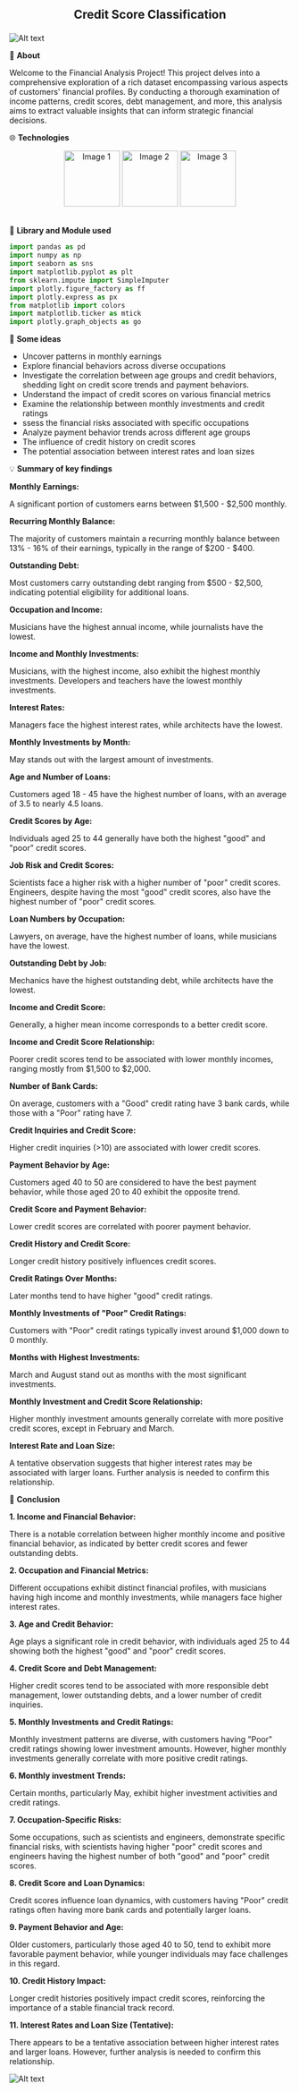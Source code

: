 ## <p align="center">Credit Score Classification</p>

![Alt text](https://drive.google.com/uc?id=1Jq-YNV_BdKAaoAuSxLslTkydjjjszZ5a)


:round_pushpin:	**About**

Welcome to the Financial Analysis Project! This project delves into a comprehensive exploration of a rich dataset encompassing various aspects of customers' financial profiles. By conducting a thorough examination of income patterns, credit scores, debt management, and more, this analysis aims to extract valuable insights that can inform strategic financial decisions.

:globe_with_meridians: **Technologies**

<div align="center">
  <img src="https://drive.google.com/uc?id=1e3JzgF5W88Hl56c9PlMsruqPRGY4UTmI" alt="Image 1" width="100" height="100">
  <img src="https://drive.google.com/uc?id=1PHb7i9galZ75n1g8v37g_uw3s-Yk8qZe" alt="Image 2" width="100" height="100">
  <img src="https://drive.google.com/uc?id=1nV6GakOpOpakGTARtwlKOygdNmUcvs7_" alt="Image 3" width="100" height="100">
</div>
<br>

:notebook: **Library and Module used**
```python
import pandas as pd 
import numpy as np
import seaborn as sns
import matplotlib.pyplot as plt
from sklearn.impute import SimpleImputer
import plotly.figure_factory as ff
import plotly.express as px 
from matplotlib import colors 
import matplotlib.ticker as mtick 
import plotly.graph_objects as go
```

:dart: **Some ideas**

- Uncover patterns in monthly earnings
- Explore financial behaviors across diverse occupations
- Investigate the correlation between age groups and credit behaviors, shedding light on credit score trends and payment behaviors.
- Understand the impact of credit scores on various financial metrics
- Examine the relationship between monthly investments and credit ratings
- ssess the financial risks associated with specific occupations
- Analyze payment behavior trends across different age groups
- The influence of credit history on credit scores
- The potential association between interest rates and loan sizes

:bulb: **Summary of key findings**

**Monthly Earnings:**

A significant portion of customers earns between $1,500 - $2,500 monthly.

**Recurring Monthly Balance:**

The majority of customers maintain a recurring monthly balance between 13% - 16% of their earnings, typically in the range of $200 - $400.

**Outstanding Debt:**

Most customers carry outstanding debt ranging from $500 - $2,500, indicating potential eligibility for additional loans.

**Occupation and Income:**

Musicians have the highest annual income, while journalists have the lowest.

**Income and Monthly Investments:**

Musicians, with the highest income, also exhibit the highest monthly investments. Developers and teachers have the lowest monthly investments.

**Interest Rates:**

Managers face the highest interest rates, while architects have the lowest.

**Monthly Investments by Month:**

May stands out with the largest amount of investments.

**Age and Number of Loans:**

Customers aged 18 - 45 have the highest number of loans, with an average of 3.5 to nearly 4.5 loans.

**Credit Scores by Age:**

Individuals aged 25 to 44 generally have both the highest "good" and "poor" credit scores.

**Job Risk and Credit Scores:**

Scientists face a higher risk with a higher number of "poor" credit scores. Engineers, despite having the most "good" credit scores, also have the highest number of "poor" credit scores.

**Loan Numbers by Occupation:**

Lawyers, on average, have the highest number of loans, while musicians have the lowest.

**Outstanding Debt by Job:**

Mechanics have the highest outstanding debt, while architects have the lowest.

**Income and Credit Score:**

Generally, a higher mean income corresponds to a better credit score.

**Income and Credit Score Relationship:**

Poorer credit scores tend to be associated with lower monthly incomes, ranging mostly from $1,500 to $2,000.

**Number of Bank Cards:**

On average, customers with a "Good" credit rating have 3 bank cards, while those with a "Poor" rating have 7.

**Credit Inquiries and Credit Score:**

Higher credit inquiries (>10) are associated with lower credit scores.

**Payment Behavior by Age:**

Customers aged 40 to 50 are considered to have the best payment behavior, while those aged 20 to 40 exhibit the opposite trend.

**Credit Score and Payment Behavior:**

Lower credit scores are correlated with poorer payment behavior.

**Credit History and Credit Score:**

Longer credit history positively influences credit scores.

**Credit Ratings Over Months:**

Later months tend to have higher "good" credit ratings.

**Monthly Investments of "Poor" Credit Ratings:**

Customers with "Poor" credit ratings typically invest around $1,000 down to 0 monthly.

**Months with Highest Investments:**

March and August stand out as months with the most significant investments.

**Monthly Investment and Credit Score Relationship:**

Higher monthly investment amounts generally correlate with more positive credit scores, except in February and March.

**Interest Rate and Loan Size:**

A tentative observation suggests that higher interest rates may be associated with larger loans. Further analysis is needed to confirm this relationship.

:checkered_flag: **Conclusion**

**1. Income and Financial Behavior:**

There is a notable correlation between higher monthly income and positive financial behavior, as indicated by better credit scores and fewer outstanding debts.

**2. Occupation and Financial Metrics:**

Different occupations exhibit distinct financial profiles, with musicians having high income and monthly investments, while managers face higher interest rates.

**3. Age and Credit Behavior:**

Age plays a significant role in credit behavior, with individuals aged 25 to 44 showing both the highest "good" and "poor" credit scores.

**4. Credit Score and Debt Management:**

Higher credit scores tend to be associated with more responsible debt management, lower outstanding debts, and a lower number of credit inquiries.

**5. Monthly Investments and Credit Ratings:**

Monthly investment patterns are diverse, with customers having "Poor" credit ratings showing lower investment amounts. However, higher monthly investments generally correlate with more positive credit ratings.

**6. Monthly investment Trends:**

Certain months, particularly May, exhibit higher investment activities and credit ratings.

**7. Occupation-Specific Risks:**

Some occupations, such as scientists and engineers, demonstrate specific financial risks, with scientists having higher "poor" credit scores and engineers having the highest number of both "good" and "poor" credit scores.

**8. Credit Score and Loan Dynamics:**

Credit scores influence loan dynamics, with customers having "Poor" credit ratings often having more bank cards and potentially larger loans.

**9. Payment Behavior and Age:**

Older customers, particularly those aged 40 to 50, tend to exhibit more favorable payment behavior, while younger individuals may face challenges in this regard.

**10. Credit History Impact:**

Longer credit histories positively impact credit scores, reinforcing the importance of a stable financial track record.

**11. Interest Rates and Loan Size (Tentative):**

There appears to be a tentative association between higher interest rates and larger loans. However, further analysis is needed to confirm this relationship.


![Alt text](https://drive.google.com/uc?id=1-kUUkJP3fM0pLr25WnyxdHMl5mAaLXga)
